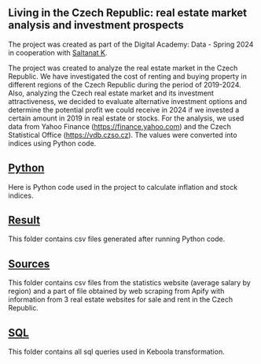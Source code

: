 ## Living in the Czech Republic: real estate market analysis and investment prospects

The project was created as part of the Digital Academy: Data - Spring 2024 in cooperation with [Saltanat K](https://github.com/SaltanatKerezova). 

The project was created to analyze the real estate market in the Czech Republic. We have investigated the cost of renting and buying property in different regions of the Czech Republic during the period of 2019-2024. 
Also, analyzing the Czech real estate market and its investment attractiveness, we decided to evaluate alternative investment options and determine the potential profit we could receive in 2024 if we invested a certain amount in 2019 in real estate or stocks. 
For the analysis, we used data from Yahoo Finance (https://finance.yahoo.com) and the Czech Statistical Office (https://vdb.czso.cz). The values were converted into indices using Python code. 

## [Python](https://github.com/OlenaIlinaV/czech-real-estate/tree/main/Python)
Here is Python code used in the project to calculate inflation and stock indices.

## [Result](https://github.com/OlenaIlinaV/czech-real-estate/tree/main/Result)
This folder contains csv files generated after running Python code.

## [Sources](https://github.com/OlenaIlinaV/czech-real-estate/tree/main/Sources)
This folder contains csv files from the statistics website (average salary by region) and a part of file obtained by web scraping from Apify with information from 3 real estate websites for sale and rent in the Czech Republic.

## [SQL](https://github.com/OlenaIlinaV/czech-real-estate/tree/main/SQL)
This folder contains all sql queries used in Keboola transformation.

